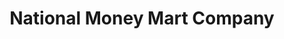 ---
title: National Money Mart Company
slug: national-money-mart-company
updated-on: '2024-05-30T13:44:31.749Z'
created-on: '2024-05-30T13:41:46.671Z'
published-on: '2024-05-30T13:54:32.469Z'
f_city-state-2:
- cms/city/opelousas-la.md
- cms/city/sulphur-la.md
- cms/city/lafayette-la.md
f_locations:
- cms/payday-loan/national-money-mart-company-22823.md
- cms/payday-loan/national-money-mart-company-22824.md
- cms/payday-loan/national-money-mart-company-22825.md
- cms/payday-loan/national-money-mart-company-22826.md
- cms/payday-loan/national-money-mart-company-22827.md
- cms/payday-loan/national-money-mart-company-22828.md
f_states:
- cms/state/louisiana.md
layout: '[company].html'
tags: company
---
